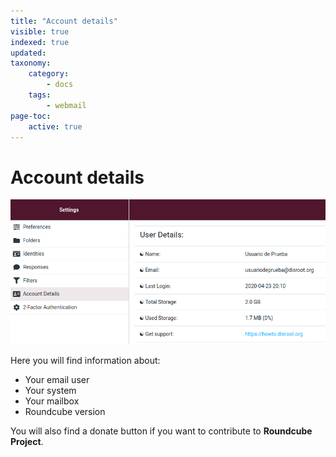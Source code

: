 ```yaml
---
title: "Account details"
visible: true
indexed: true
updated:
taxonomy:
    category:
        - docs
    tags:
        - webmail
page-toc:
    active: true
---
```


# Account details

![Account details](en/set_account.png)

Here you will find information about:
  - Your email user
  - Your system
  - Your mailbox
  - Roundcube version

You will also find a donate button if you want to contribute to **Roundcube Project**.
